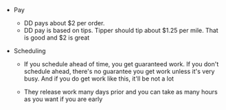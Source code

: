  * Pay

    * DD pays about $2 per order. 
    * DD pay is based on tips. Tipper should tip about $1.25 per mile. That is good and $2 is great 
  * Scheduling

    * If you schedule ahead of time, you get guaranteed work. If you don't schedule ahead, there's no guarantee you get work unless it's very busy. And if you do get work like this, it'll be not a lot

    * They release work many days prior and you can take as many hours as you want if you are early 